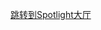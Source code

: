 [跳转到Spotlight大厅](https://nc5w.adj.st/?adj_t=yfd7spz&adj_deep_link=spotlight%3A%2F%2F%3Fhome%26cmtrackid%3D10020001%26linktype%3D2001%26cmrefsrc%fan_test%26cmrefuid%3D10010001)

